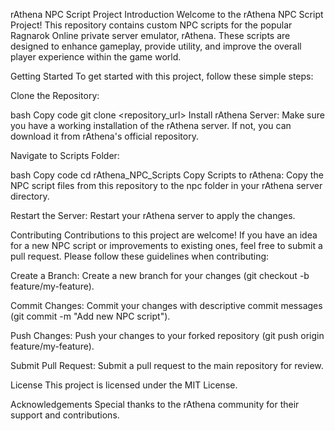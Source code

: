rAthena NPC Script Project
Introduction
Welcome to the rAthena NPC Script Project! This repository contains custom NPC scripts for the popular Ragnarok Online private server emulator, rAthena. These scripts are designed to enhance gameplay, provide utility, and improve the overall player experience within the game world.

Getting Started
To get started with this project, follow these simple steps:

Clone the Repository:

bash
Copy code
git clone <repository_url>
Install rAthena Server:
Make sure you have a working installation of the rAthena server. If not, you can download it from rAthena's official repository.

Navigate to Scripts Folder:

bash
Copy code
cd rAthena_NPC_Scripts
Copy Scripts to rAthena:
Copy the NPC script files from this repository to the npc folder in your rAthena server directory.

Restart the Server:
Restart your rAthena server to apply the changes.

Contributing
Contributions to this project are welcome! If you have an idea for a new NPC script or improvements to existing ones, feel free to submit a pull request. Please follow these guidelines when contributing:

Create a Branch:
Create a new branch for your changes (git checkout -b feature/my-feature).

Commit Changes:
Commit your changes with descriptive commit messages (git commit -m "Add new NPC script").

Push Changes:
Push your changes to your forked repository (git push origin feature/my-feature).

Submit Pull Request:
Submit a pull request to the main repository for review.

License
This project is licensed under the MIT License.

Acknowledgements
Special thanks to the rAthena community for their support and contributions.

